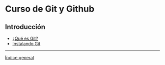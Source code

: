 # Curso de Git y Github

## Introducción
- [¿Qué es Git?](./1_Introduction/IntroToGit.md)
- [Instalando Git](./1_Introduction/InstallingGit.md)


---

[Índice general](../../Index.md)